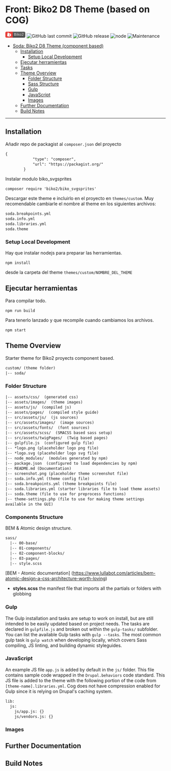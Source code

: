 # Front: Biko2 D8 Theme (based on COG)
![by Biko2](https://raw.githubusercontent.com/biko2/biko-repo-bagdes/master/png/biko-bagge-pill.png)
![GitHub last commit](https://img.shields.io/github/last-commit/biko2/front.svg?style=plastic)
![GitHub release](https://img.shields.io/github/release/biko2/front.svg)
![node](https://img.shields.io/node/v/gulp.svg)
![Maintenance](https://img.shields.io/maintenance/yes/2020.svg)

- [Soda: Biko2 D8 Theme (component based)](#front-biko2-d8-theme-based-on-cog)
  - [Installation](#installation)
    - [Setup Local Development](#setup-local-development)
  - [Ejecutar herramientas](#ejecutar-herramientas)
  - [Tasks](#tasks)
  - [Theme Overview](#theme-overview)
    - [Folder Structure](#folder-structure)
    - [Sass Structure](#sass-structure)
    - [Gulp](#gulp)
    - [JavaScript](#javascript)
    - [Images](#images)
  - [Further Documentation](#further-documentation)
  - [Build Notes](#build-notes)

---

## Installation

Añadir repo de packagist al `composer.json` del proyecto
```
{
            "type": "composer",
            "url": "https://packagist.org/"
        }
```

Instalar modulo biko_svgsprites
```
composer require 'biko2/biko_svgsprites'
```
Descargar este theme e incluirlo en el proyecto en `themes/custom`.
Muy recomendable cambiarle el nombre al theme en los siguientes archivos:
```
soda.breakpoints.yml
soda.info.yml
soda.libraries.yml
soda.theme
```


### Setup Local Development

Hay que instalar nodejs para preparar las herramientas.
```
npm install
```
desde la carpeta del theme `themes/custom/NOMBRE_DEL_THEME`

## Ejecutar herramientas
Para compilar todo.
```
npm run build
```
Para tenerlo lanzado y que recompile cuando cambiamos los archivos.
```
npm start

```

## Theme Overview

Starter theme for Biko2 proyects component based.

```
custom/ (theme folder)
|-- soda/ 
```

### Folder Structure

```
|-- assets/css/  (generated css)
|-- assets/images/  (theme images)
|-- assets/js/  (compiled js)
|-- assets/pages/  (compiled style guide)
|-- src/assets/js/  (js sources)
|-- src/assets/images/  (image sources)
|-- src/assets/fonts/  (font sources)
|-- src/assets/scss/  (SMACSS based sass setup)
|-- src/assets/twigPages/  (Twig based pages)
|-- gulpfile.js  (configured gulp file)
|-- *logo.png (placeholder logo png file)
|-- *logo.svg (placeholder logo svg file)
|-- node_modules/  (modules generated by npm)
|-- package.json  (configured to load dependencies by npm)
|-- README.md (Documentation)
|-- screenshot.png (placeholder theme screenshot file)
|-- soda.info.yml (theme config file)
|-- soda.breakpoints.yml (theme breakpoints file)
|-- soda.libraries.yml (starter libraries file to load theme assets)
|-- soda.theme (file to use for preprocess functions)
|-- theme-settings.php (file to use for making theme settings available in the GUI)
```

### Components Structure

BEM & Atomic design structure.
```
sass/
  |-- 00-base/
  |-- 01-components/
  |-- 02-component-blocks/
  |-- 03-pages/
  |-- style.scss
```

[BEM - Atomic documentation] (https://www.lullabot.com/articles/bem-atomic-design-a-css-architecture-worth-loving)

* **styles.scss**  the manifest file that imports all the partials or folders with globbing

### Gulp

The Gulp installation and tasks are setup to work on install, but are still intended to be easily updated based on project needs. The tasks are declared in `gulpfile.js` and broken out within the `gulp-tasks/` subfolder. You can list the available Gulp tasks with `gulp --tasks`. The most common gulp task is `gulp watch` when developing locally, which covers Sass compiling, JS linting, and building dynamic styleguides.  

### JavaScript

An example JS file `app.js` is added by default in the `js/` folder. This file contains sample code wrapped in the `Drupal.behaviors` code standard. This JS file is added to the theme with the following portion of the code from `[theme-name].libraries.yml`. Cog does not have compression enabled for Gulp since it is relying on Drupal's caching system.

```
lib:
  js:
    js/app.js: {}
    js/vendors.js: {}
```

### Images

## Further Documentation


## Build Notes
